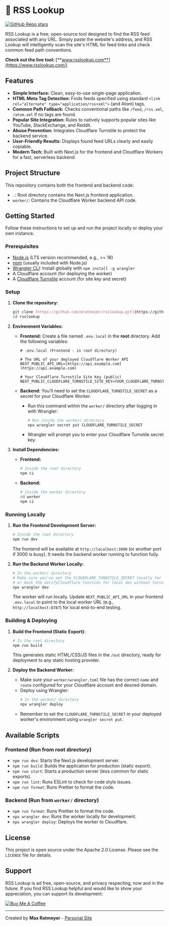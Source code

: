 # 🔎 RSS Lookup

[![GitHub Repo stars](https://img.shields.io/github/stars/mratmeyer/rsslookup?style=social)](https://github.com/mratmeyer/rsslookup/stargazers)

RSS Lookup is a free, open-source tool designed to find the RSS feed associated with any URL. Simply paste the website's address, and RSS Lookup will intelligently scan the site's HTML for feed links and check common feed path conventions.

**Check out the live tool:** [**www.rsslookup.com**](https://www.rsslookup.com/)

## Features

- **Simple Interface:** Clean, easy-to-use single-page application.
- **HTML Meta Tag Detection:** Finds feeds specified using standard `<link rel="alternate" type="application/rss+xml">` (and Atom) tags.
- **Common Path Fallback:** Checks conventional paths like `/feed`, `/rss.xml`, `/atom.xml` if no tags are found.
- **Popular Site Integration:** Rules to natively supports popular sites like YouTube, StackExchange, and Reddit.
- **Abuse Prevention:** Integrates Cloudflare Turnstile to protect the backend service.
- **User-Friendly Results:** Displays found feed URLs clearly and easily copiable.
- **Modern Tech:** Built with Next.js for the frontend and Cloudflare Workers for a fast, serverless backend.

## Project Structure

This repository contains both the frontend and backend code:

- `.`: Root directory contains the Next.js frontend application.
- `worker/`: Contains the Cloudflare Worker backend API code.

## Getting Started

Follow these instructions to set up and run the project locally or deploy your own instance.

### Prerequisites

- [Node.js](https://nodejs.org/) (LTS version recommended, e.g., >= 18)
- [npm](https://www.npmjs.com/) (usually included with Node.js)
- [Wrangler CLI](https://developers.cloudflare.com/workers/wrangler/install-and-update/): Install globally with `npm install -g wrangler`
- A Cloudflare account (for deploying the worker)
- A [Cloudflare Turnstile](https://www.cloudflare.com/application-services/products/turnstile/) account (for site key and secret)

### Setup

1.  **Clone the repository:**

    ```bash
    git clone [https://github.com/mratmeyer/rsslookup.git](https://github.com/mratmeyer/rsslookup.git)
    cd rsslookup
    ```

2.  **Environment Variables:**

    - **Frontend:** Create a file named `.env.local` in the **root** directory. Add the following variables:

      ```dotenv
      # .env.local (Frontend - in root directory)

      # The URL of your deployed Cloudflare Worker API
      NEXT_PUBLIC_API_URL=[https://api.example.com](https://api.example.com)

      # Your Cloudflare Turnstile Site Key (public)
      NEXT_PUBLIC_CLOUDFLARE_TURNSTILE_SITE_KEY=YOUR_CLOUDFLARE_TURNSTILE_SITE_KEY
      ```

    - **Backend:** You'll need to set the `CLOUDFLARE_TURNSTILE_SECRET` as a secret for your Cloudflare Worker.
      - Run this command within the `worker/` directory after logging in with Wrangler:
        ```bash
        # Run inside the worker/ directory
        npx wrangler secret put CLOUDFLARE_TURNSTILE_SECRET
        ```
      - Wrangler will prompt you to enter your Cloudflare Turnstile secret key.

3.  **Install Dependencies:**

    - **Frontend:**
      ```bash
      # Inside the root directory
      npm ci
      ```
    - **Backend:**
      ```bash
      # Inside the worker directory
      cd worker
      npm ci
      ```

### Running Locally

1.  **Run the Frontend Development Server:**

    ```bash
    # Inside the root directory
    npm run dev
    ```

    The frontend will be available at `http://localhost:3000` (or another port if 3000 is busy). It needs the backend worker running to function fully.

2.  **Run the Backend Worker Locally:**
    ```bash
    # In the worker/ directory
    # Make sure you've set the CLOUDFLARE_TURNSTILE_SECRET locally for testing if needed,
    # or mock the verifyCloudflare function for local dev without turnstile checks.
    npx wrangler dev
    ```
    The worker will run locally. Update `NEXT_PUBLIC_API_URL` in your frontend `.env.local` to point to the local worker URL (e.g., `http://localhost:8787`) for local end-to-end testing.

### Building & Deploying

1.  **Build the Frontend (Static Export):**

    ```bash
    # In the root directory
    npm run build
    ```

    This generates static HTML/CSS/JS files in the `/out` directory, ready for deployment to any static hosting provider.

2.  **Deploy the Backend Worker:**
    - Make sure your `worker/wrangler.toml` file has the correct `name` and `route` configured for your Cloudflare account and desired domain.
    - Deploy using Wrangler:
      ```bash
      # In the worker/ directory
      npx wrangler deploy
      ```
    - Remember to set the `CLOUDFLARE_TURNSTILE_SECRET` in your deployed worker's environment using `wrangler secret put`.

## Available Scripts

### Frontend (Run from root directory)

- `npm run dev`: Starts the Next.js development server.
- `npm run build`: Builds the application for production (static export).
- `npm run start`: Starts a production server (less common for static exports).
- `npm run lint`: Runs ESLint to check for code style issues.
- `npm run format`: Runs Prettier to format the code.

### Backend (Run from `worker/` directory)

- `npm run format`: Runs Prettier to format the code.
- `npx wrangler dev`: Runs the worker locally for development.
- `npx wrangler deploy`: Deploys the worker to Cloudflare.

## License

This project is open source under the Apache 2.0 License. Please see the `LICENSE` file for details.

## Support

RSS Lookup is ad free, open-source, and privacy respecting, now and in the future. If you find RSS Lookup helpful and would like to show your appreciation, you can support its development:

[![Buy Me A Coffee](https://img.shields.io/badge/Buy%20Me%20A%20Coffee-ffdd00?style=for-the-badge&logo=buy-me-a-coffee&logoColor=black)](https://www.buymeacoffee.com/mratmeyer)

---

Created by **Max Ratmeyer** - [Personal Site](https://www.maxratmeyer.com/?utm_source=rsslookup-github)
